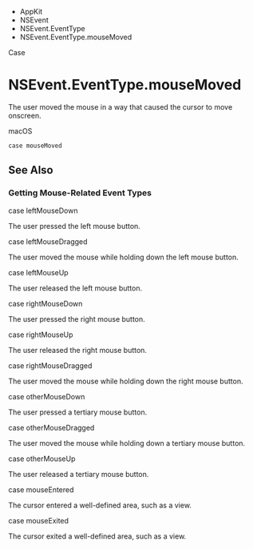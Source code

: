 

- AppKit
- NSEvent
- NSEvent.EventType
-  NSEvent.EventType.mouseMoved 

Case

# NSEvent.EventType.mouseMoved

The user moved the mouse in a way that caused the cursor to move onscreen.

macOS

``` source
case mouseMoved
```

## See Also

### Getting Mouse-Related Event Types

case leftMouseDown

The user pressed the left mouse button.

case leftMouseDragged

The user moved the mouse while holding down the left mouse button.

case leftMouseUp

The user released the left mouse button.

case rightMouseDown

The user pressed the right mouse button.

case rightMouseUp

The user released the right mouse button.

case rightMouseDragged

The user moved the mouse while holding down the right mouse button.

case otherMouseDown

The user pressed a tertiary mouse button.

case otherMouseDragged

The user moved the mouse while holding down a tertiary mouse button.

case otherMouseUp

The user released a tertiary mouse button.

case mouseEntered

The cursor entered a well-defined area, such as a view.

case mouseExited

The cursor exited a well-defined area, such as a view.

